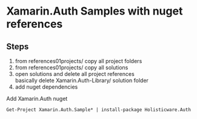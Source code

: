 # Xamarin.Auth Samples with nuget references

## Steps

1.  from references01projects/ copy all project folders
2.  from references01projects/ copy all solutions
3.  open solutions and delete all project references        
    basically delete Xamarin.Auth-Library/ solution folder
4.  add nuget dependencies


Add Xamarin.Auth nuget

	Get-Project Xamarin.Auth.Sample* | install-package Holisticware.Auth